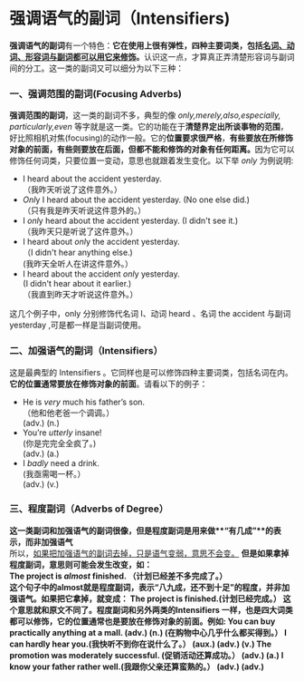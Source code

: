 # 强调语气的副词（Intensifiers)

**强调语气的副词**有一个特色：<b>它在使用上很有弹性，四种主要词类，包括<u>**名词、动词、形容词与副词**都可以用它来修饰</u>。</b>认识这一点，才算真正弄清楚形容词与副词间的分工。这一类的副词又可以细分为以下三种：

### 一、强调范围的副词(Focusing Adverbs)


**强调范围的副词**，这一类的副词不多，典型的像  <em>only,merely,also,especially, particularly,even</em> 等字就是这一类。它的功能在于**清楚界定出所谈事物的范围**，好比照相机对焦(focusing)的动作一般。它的**位置要求很严格**，<b>有些要放在所修饰对象的前面，有些则要放在后面，但都**不能和修饰的对象有任何距离**。</b>因为它可以修饰任何词类，只要位置一变动，意思也就跟着发生变化。以下举 <em>only</em> 为例说明:  
>  
- I heard about the accident yesterday.  
（我昨天听说了这件意外。）  
- <em>Onl</em>y I heard about the accident yesterday.   (No one else did.)  
（只有我是昨天听说这件意外的。）  
- I <em>onl</em>y heard about the accident yesterday.   (I didn't see it.)  
（我昨天只是听说了这件意外。）
- I heard about <em>onl</em>y the accident yesterday.  
（I didn't hear anything else.)  
(我昨天全听人在讲这件意外。）  
- I heard about the accident <em>onl</em>y yesterday.  
(I didn't hear about it earlier.)  
（我直到昨天才听说这件意外。）  

这几个例子中，only 分别修饰代名词 I、动词 heard 、名词 the accident 与副词 yesterday ,可是都一样是当副词使用。


### 二、加强语气的副词（Intensifiers）


这是最典型的 Intensifiers 。它同样也是可以修饰四种主要词类，包括名词在内。<b>它的位置**通常要放在修饰对象的前面**</b>。请看以下的例子：  
>  
- He is <em>very</em> much his father’s son.  
（他和他老爸一个调调。）  
(adv.) (n.)  
- You’re <em>utterly</em> insane!  
(你是完完全全疯了。)  
(adv.) (a.)  
- I <em>badly</em> need a drink.  
(我亟需喝一杯。）  
(adv.) (v.)   

### 三、程度副词（Adverbs of Degree）


<b>这一类副词和加强语气的副词很像，但是程度副词是用来做**“有几成”**的表示，而非加强语气</b>  
所以，<u>如果把加强语气的副词去掉，只是语气变弱，意思不会变。</u>  <b>但是如果拿掉程度副词，意思则可能会发生改变，</u>如：  
The project is <em>almost</em> finished.   （计划已经差不多完成了。）  
这个句子中的almost就是程度副词，表示“八九成，还不到十足”的程度，并非加强语气。如果把它拿掉，就变成：
The project is finished.(计划已经完成。）
这个意思就和原文不同了。程度副词和另外两类的Intensifiers 一样，也是四大词类都可以修饰，它的位置通常也是要放在修饰对象的前面。例如:
You can buy practically anything at a mall.
(adv.) (n.)
(在购物中心几乎什么都买得到。）
I can hardly hear you.(我快听不到你在说什么了。）
(aux.) (adv.) (v.)
The promotion was moderately successful. (促销活动还算成功。）
(adv.) (a.)
I know your father rather well.(我跟你父亲还算蛮熟的。）
(adv.) (adv.)